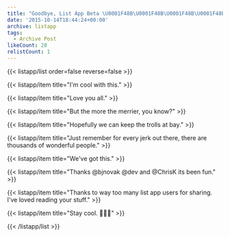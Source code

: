```yaml
---
title: "Goodbye, List App Beta \U0001F48B\U0001F48B\U0001F48B\U0001F48B"
date: '2015-10-14T18:44:24+00:00'
archive: listapp
tags: 
  - Archive Post
likeCount: 28
relistCount: 1
---
```



{{< listapp/list order=false reverse=false >}}

   {{< listapp/item title="I'm cool with this." >}}

   {{< listapp/item title="Love you all." >}}

   {{< listapp/item title="But the more the merrier, you know?" >}}

   {{< listapp/item title="Hopefully we can keep the trolls at bay." >}}

   {{< listapp/item title="Just remember for every jerk out there, there are thousands of wonderful people." >}}

   {{< listapp/item title="We've got this." >}}

   {{< listapp/item title="Thanks @bjnovak @dev and @ChrisK its been fun." >}}

   {{< listapp/item title="Thanks to way too many list app users for sharing. I've loved reading your stuff." >}}

   {{< listapp/item title="Stay cool. 💅🏾😎" >}}

{{< /listapp/list >}}
